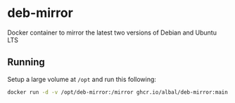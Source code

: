 # deb-mirror

Docker container to mirror the latest two versions of Debian and Ubuntu LTS

## Running

Setup a large volume at `/opt` and run this following:
```bash
docker run -d -v /opt/deb-mirror:/mirror ghcr.io/albal/deb-mirror:main
```
